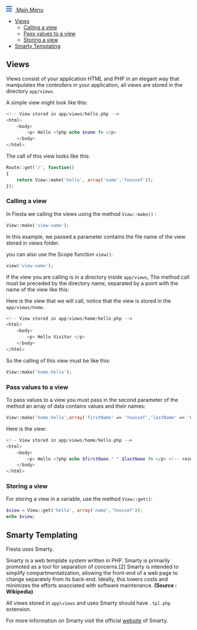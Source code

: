 [![alt return](https://raw.githubusercontent.com/fiesta-framework/Art/master/pics/signs.png) Main Menu](https://github.com/fiesta-framework/Docs/tree/3.1/#index)

- [Views](#views)
	- [Calling a view](#calling-a-view)
	- [Pass values to a view](#pass-values-to-a-view)
	- [Storing a view](#storing-a-view)
- [Smarty Templating](#smarty-templating)


## Views

Views consist of your application HTML and PHP in an elegant way that manipulates the controllers in your application, all views are stored in the directory `app/views`.

A simple view might look like this:

```php
<!-- View stored in app/views/hello.php -->
<html>
	<body>
		<p> Hello <?php echo $name ?> </p>
	</body>
</html>
```

The call of this view looks like this:

```php
Route::get('/', function()
{
	return View::make('hello', array('name','Youssef'));
});
```

### Calling a view

In Fiesta we calling the views using the method `View::make()` :

```php
View::make('view-name');
```

In this example, we passed a parameter contains the file name of the view stored in views folder.

you can also use the Scope function `view()`.

```php
view('view-name');
```

If the view you are calling is in a directory inside `app/views`, The method call must be preceded by the directory name, separated by a point with the name of the view like this:

Here is the view that we will call, notice that the view is stored in the `app/views/home`.

```php
<!-- View stored in app/views/home/hello.php -->
<html>
	<body>
		<p> Hello Visitor </p>
	</body>
</html>
```

So the calling of this view must be like this:

```php
View::make('home.hello');
```

### Pass values to a view

To pass values to a view you must pass in the second parameter of the method an array of data contains values and their names:

```php
View::make('home.hello',array('firstName' => 'Youssef','lastName' => 'Had'));
```

Here is the view:

```php
<!-- View stored in app/views/home/hello.php -->
<html>
	<body>
		<p> Hello <?php echo $firstName." ".$lastName ?> </p> <!-- result : Hello Youssef Had -->
	</body>
</html>
```

### Storing a view

For storing a view in a variable, use the method `View::get()`:

```php
$view = View::get('hello', array('name','Youssef'));
echo $view;
```

## Smarty Templating

Fiesta uses Smarty.

Smarty is a web template system written in PHP. Smarty is primarily promoted as a tool for separation of concerns.[2] Smarty is intended to simplify compartmentalization, allowing the front-end of a web page to change separately from its back-end. Ideally, this lowers costs and minimizes the efforts associated with software maintenance. **(Source : Wikipedia)**

All views stored in `app\views` and uses Smarty should have `.tpl.php` extension.

For more information on Smarty visit the official [website](http://www.smarty.net/) of Smarty.
